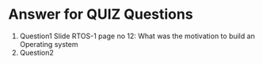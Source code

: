 # Answer for QUIZ Questions
1. Question1
Slide RTOS-1 page no 12: What was the motivation to build an Operating system
2. Question2
